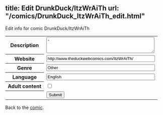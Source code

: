title: Edit DrunkDuck/ItzWrAiTh
url: "/comics/DrunkDuck_ItzWrAiTh_edit.html"
---
Edit info for comic DrunkDuck/ItzWrAiTh

<form name="comic" action="http://gaepostmail.appspot.com/comic/" method="post">
<table class="comicinfo">
<tr>
<th>Description</th><td><textarea name="description" cols="40" rows="3">-</textarea></td>
</tr>
<tr>
<th>Website</th><td><input type="text" name="url" value="http://www.theduckwebcomics.com/ItzWrAiTh/" size="40"/></td>
</tr>
<tr>
<th>Genre</th><td><input type="text" name="genre" value="Other" size="40"/></td>
</tr>
<tr>
<th>Language</th><td><input type="text" name="language" value="English" size="40"/></td>
</tr>
<tr>
<th>Adult content</th><td><input type="checkbox" name="adult" value="adult" /></td>
</tr>
<tr>
<th></th><td>
<input type="hidden" name="comic" value="DrunkDuck_ItzWrAiTh" />
<input type="submit" name="submit" value="Submit" />
</td>
</tr>
</table>
</form>

Back to the [comic](DrunkDuck_ItzWrAiTh.html).
